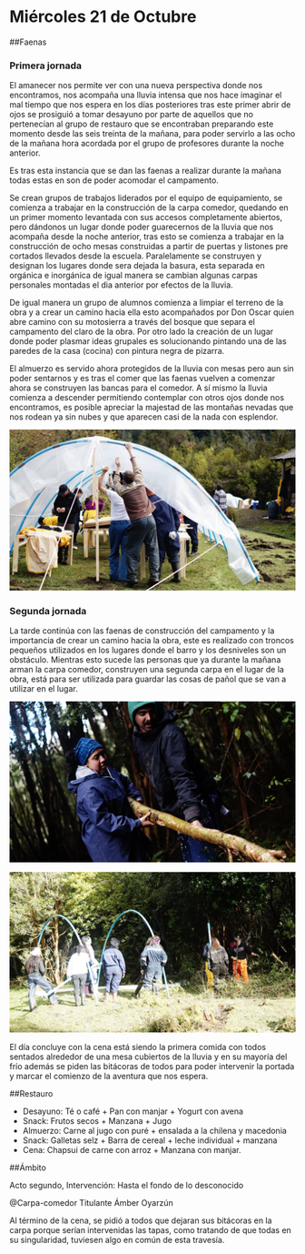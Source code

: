 # Miércoles 21 de Octubre

##Faenas

### Primera jornada
El amanecer nos permite ver con una nueva perspectiva donde nos encontramos, nos acompaña una lluvia intensa que nos hace imaginar el mal tiempo que nos espera en los días posteriores tras este primer abrir de ojos se prosiguió  a tomar desayuno  por parte de aquellos que no pertenecían al grupo de restauro que se encontraban preparando este momento desde las seis treinta de la mañana, para poder servirlo a las ocho de la mañana hora acordada por el grupo de profesores durante la noche anterior.

Es tras esta instancia  que se dan las faenas a realizar durante la mañana todas estas en son de poder acomodar el campamento.

Se crean grupos de trabajos liderados por el equipo de equipamiento, se comienza a trabajar en la construcción de la carpa comedor, quedando en un primer momento levantada con sus accesos completamente abiertos, pero dándonos un lugar donde poder guarecernos de la lluvia que nos acompaña desde la noche anterior, tras esto se comienza a trabajar en la construcción de ocho mesas construidas a partir de puertas y listones pre cortados llevados desde la escuela. Paralelamente se construyen y designan  los lugares donde sera dejada la basura, esta separada en orgánica e inorgánica de igual manera se cambian algunas carpas personales montadas el dia anterior por efectos de la lluvia.

De igual manera un grupo de alumnos comienza a limpiar el terreno de la obra y a crear un camino hacia ella esto acompañados por Don Oscar quien abre camino con su motosierra a través del bosque que separa el campamento del claro de la obra. Por otro lado la creación de un lugar donde poder plasmar ideas grupales es solucionando pintando una de las paredes de la casa (cocina) con pintura negra de pizarra.


El almuerzo es servido ahora protegidos de la lluvia con mesas pero aun sin poder sentarnos y es tras el comer que las faenas vuelven a comenzar ahora se construyen las bancas para el comedor. A sí mismo la lluvia comienza a descender permitiendo contemplar con otros ojos donde nos encontramos, es posible apreciar la majestad de las montañas nevadas que nos rodean ya sin nubes y que aparecen casi de la nada con esplendor.

![carapa comedor](img/faenas/12188055_10208092123481435_4493617434927975675_o.jpg)


### Segunda jornada 

La tarde continúa con las faenas de construcción del campamento y la importancia de crear un camino hacia la obra, este es realizado con troncos pequeños utilizados en los lugares donde el barro y los desniveles son un obstáculo. Mientras esto sucede las personas que ya durante la mañana arman la carpa comedor, construyen una segunda carpa en el lugar de la obra, está para ser utilizada para guardar las cosas de pañol que se van a utilizar en el lugar.

![Faena caminode troncos](img/faenas/DSC05448.JPG)

![carpa pañol](img/faenas/11698833_10208092180202853_3416076539970641443_o.jpg)

El día concluye con la cena está siendo la primera comida con todos sentados alrededor de una mesa cubiertos de la lluvia y en su mayoría del frío además se piden las bitácoras de todos para poder intervenir la portada y marcar el comienzo de la aventura que nos espera.

   	
##Restauro

- Desayuno: Té o café + Pan con manjar + Yogurt con avena
- Snack: Frutos secos + Manzana + Jugo
- Almuerzo: Carne al jugo con puré + ensalada a la chilena y macedonia
- Snack: Galletas selz + Barra de cereal + leche individual + manzana
- Cena: Chapsui de carne con arroz + Manzana con manjar. 



##Ámbito

Acto segundo, Intervención: Hasta el fondo de lo desconocido

@Carpa-comedor Titulante Ámber Oyarzún

Al término de la cena, se pidió a todos que dejaran sus bitácoras en la carpa porque serían intervenidas las tapas, como tratando de que todas en su singularidad, tuviesen algo en común de esta travesía.

 
